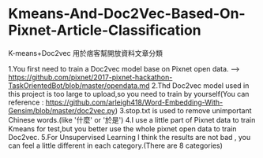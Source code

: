 # Kmeans-And-Doc2Vec-Based-On-Pixnet-Article-Classification
K-means+Doc2vec 用於痞客幫開放資料文章分類

1.You first need to train a Doc2vec model base on Pixnet open data. -->  https://github.com/pixnet/2017-pixnet-hackathon-TaskOrientedBot/blob/master/opendata.md
2.Thd Doc2vec model used in this project  is too large to upload,so you need to train by yourself(You can reference : https://github.com/arleigh418/Word-Embedding-With-Gensim/blob/master/doc2vec.py)
3.stop.txt is used to remove unimportant Chinese words.(like '什麼' or '於是')
4.I use a little part of Pixnet data to train Kmeans for test,but you  better use the whole pixnet open data to train Doc2vec.
5.For Unsupervised Learning  I think the results are not bad , you can feel a little different in each category.(There are 8 categories)

